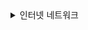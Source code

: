 <details>
<summary> 인터넷 네트워크</summary>
<div markdown="1">

## 1. 인터넷 통신  

클라이언트 – 인터넷 – 서버  
인터넷은 복잡한 망으로 구성되어있다
수많은 노드들을 거쳐 이동하게 되다.

## 2.  IP(Internet Protocol)

지정한 IP 주소에 데이터를 전달하는데 이 때 패킷이라는 통신 단위로 데이터를 전달한다.

### IP 패킷
- 클라이언트 IP, 서버 IP, 데이터로 구성된 IP 패킷을 전송한다.
- 노드 간 순회를 하며 결국 서버 IP에 도달하게 된다.

### IP 프로토콜의 한계
- 비연결성 : 패킷을 받을 대상이 없거나 서비스 불능 상태여도 패킷을 전송한다.
- 비신뢰성 : 패킷 소실, 패킷 전달 순서 문제 발생 -> TCP 프로토콜로 해결
- 프로그램 구분 : 같은 IP를 사용하는 서버에서 통신하는 애플리케이션이 둘 이상이면?

## 3. TCP

### 인터넷 프로토콜 스택의 4계층

애플리케이션 계층 – HTTP, FTP
전송 계층 – TCP, UDP
인터넷 계층 – IP
네트워크 인터페이스 계층

애플리케이션 – 채팅 프로그램 , SOCKET 라이브러리  
OS – TCP, IP  
네트워크 인터페이스 – LAN 드라이버, LAN 장비

1) 프로그램이 Hello world! 메시지 작성
2) SOCKET 라이브러리를 통해 OS계층에 전달한다.
3) OS 계층에서 메시지 데이터를 포함하여 TCP 정보를 생성한다.
4) TCP 데이터를 포함하여 IP 패킷을 생성한다.
5) LAN에서 이 패킷에 Ethernet frame을 포함시켜 인터넷에 전달한다.


#### TCP/IP 패킷 정보
IP – 출발지 IP, 목적지 IP, 기타...  
TCP – 출발지 PORT, 목적지 PORT, 전송 제어, 순서, 검증 정보

### TCP (Transmission Control Protocol, 전송 제어 프로토콜)

- 연결지향 : TCP3 3 way handshake (가상 연결)
- 데이터 전달 보증
- 순서 보장

- 신뢰할 수 있는 프로토콜
- 현재는 대부분 TCP 사용

#### 3 way handshake

SYN(접속 요청) / ACK(요청 수락) / 3.ACK와 함께 데이터 전송 가능


<connect, 연결과정>

클라이언트 – 1. SYN → 서버  
클라이언트 ← 2. ACK + SYN - 서버  
클라이언트 – 3. ACK → 서버
---------------------------------
클라이언트 – 4. 데이터 전송 → 서버

####  데이터 전달 보증

클라이언트 – 1. 데이터 전송 → 서버  
클라이언트 ← 2. 데이터 잘 받았음 – 서버

####  패킷 순서 보장

클라이언트 - 1. 패킷1, 2, 3 순서로 전송했으나 패킷2, 3 순서가 다르게 도착 → 서버  
클라이언트 ← 2. 패킷2부터 다시 전송해줘 – 서버

### UDP (User Datagram Protocol, 사용자 데이터그램 프로토콜)
- 하얀 도화지에 비유(기능이 거의 없음)
- 데이터 전달 보증 X
- 순서 보장 X
- 연결지향 – TCP 3 handshake X
- 데이터 전달 및 순서 보장이 되지 않으나 단순하고 빠르다.

- IP와 거의 같으며 PORT, 체크섬 정도만 추가된 것
- 애플리케이션에서 추가 작업이 필요하다.

## 3. PORT
같은 IP 내에서 프로세스를 구분한다.
-> PORT를 통해 프로세스 구분이 가능하기에 원활한 통신이 가능해진다.

- 0 ~ 65535할당 가능
- 0 ~ 1023 : 잘 알려진 포트로 사용하지 않는 것이 좋음
  

- FTP - 20, 21
- TELNET - 23
- HTTP - 80
- HTTPS - 443

####  TCP/IP 패킷
- 출발지 IP, PORT
- 도착지 IP, PORT
- 전송데이터

## 4. DNS (Domain Name System)
IP는 기억하기 어렵다.  
IP는 변경될 수 있다.  

→ DNS를 사용하여 도메인 명을 IP 주소로 변환한다.  

클라이언트 - 1. 도메인 명: google.com → DNS 서버  
클라이언트 ← 2. 응답 200.200.200.2 - DNS 서버  
클라이언트 - 3. 접속 200.200.200.2 → 서버

## 정리
- 인터넷 망을 통해 통신을 하기 위해서는 IP 프로토콜이 필요하다.  
- IP 프로토콜만으로는 잘 전송되었는지 실뢰할 수도 없고 순서 보장도 못받는다.   
또한 PORT라는 개념도 존재하지 않는다.  
-> 이러한 문제들을 TCP 프로토콜이 해결해준다.  
- UDP는 IP에 PORT 개념정도만 추가된 것으로 필요하면 애플리케이션에서 기능을 확장할 수 있다.  
- PORT는 같은 IP 안에서 사용되는 애플리케이션을 구분하기 위하여 사용한다.  
- DNS는 도메인 명을 IP 주소로 변환하는데 사용된다.

</div>
</details>







